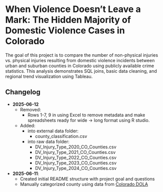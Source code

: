 # When Violence Doesn’t Leave a Mark: The Hidden Majority of Domestic Violence Cases in Colorado

The goal of this project is to compare the number of non-physical injuries vs. physical injuries resulting from domestic violence incidents between urban and suburban counties in Colorado using publicly available crime statistics. This analysis demonstrates SQL joins, basic data cleaning, and regional trend visualization using Tableau.

## Changelog
- **2025-06-12**
  - Removed:
    - Rows 1-7, 9 in using Excel to remove metadata and make spreadsheets ready for wide -> long format using R studio.
  - Added:
    - into external data folder:
      - county_classification.csv
    - into raw data folder:
      - DV_Injury_Type_2020_CO_Counties.csv
      - DV_Injury_Type_2021_CO_Counties.csv
      - DV_Injury_Type_2022_CO_Counties.csv
      - DV_Injury_Type_2023_CO_Counties.csv
      - DV_Injury_Type_2024_CO_Counties.csv
- **2025-06-11**:
  - Created initial README structure with project goal and questions
  - Manually categorized county using data from [Colorado DOLA](https://cdola.colorado.gov/colorado-community-classification)
